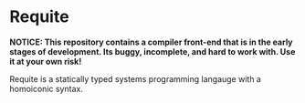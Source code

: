 <!--
SPDX-FileCopyrightText: 2025 Daniel Aimé Valcour <fosssweeper@gmail.com>

SPDX-License-Identifier: MIT
-->

# Requite

__NOTICE: This repository contains a compiler front-end that is in the early stages of development. Its buggy, incomplete, and hard to work with. Use it at your own risk!__

Requite is a statically typed systems programming langauge with a homoiconic syntax.